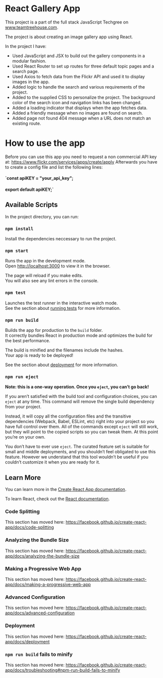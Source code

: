 ##

# React Gallery App

This project is a part of the full stack JavaScript Techgree on www.teamtreehouse.com.

The project is about creating an image gallery app using React.

In the project I have:

- Used JavaScript and JSX to build out the gallery components in a modular fashion.
- Used React Router to set up routes for three default topic pages and a search page.
- Used Axios to fetch data from the Flickr API and used it to display images in the app.
- Added logic to handle the search and various requirements of the project.
- Added to the supplied CSS to personalize the project. The background color of the search icon and navigation links has been changed.
- Added a loading indicator that displays when the app fetches data.
- Added a friendly message when no images are found on search.
- Added page not found 404 message when a URL does not match an existing route.

# How to use the app

Before you can use this app you need to request a non commercial API key at: https://www.flickr.com/services/apps/create/apply Afterwards you have to create a config file and list the following lines:

#### `const apiKEY = "your_api_key";

#### export default apiKEY;`

## Available Scripts

In the project directory, you can run:

### `npm install`

Install the dependencies neccessary to run the project.

### `npm start`

Runs the app in the development mode.<br />
Open [http://localhost:3000](http://localhost:3000) to view it in the browser.

The page will reload if you make edits.<br />
You will also see any lint errors in the console.

### `npm test`

Launches the test runner in the interactive watch mode.<br />
See the section about [running tests](https://facebook.github.io/create-react-app/docs/running-tests) for more information.

### `npm run build`

Builds the app for production to the `build` folder.<br />
It correctly bundles React in production mode and optimizes the build for the best performance.

The build is minified and the filenames include the hashes.<br />
Your app is ready to be deployed!

See the section about [deployment](https://facebook.github.io/create-react-app/docs/deployment) for more information.

### `npm run eject`

**Note: this is a one-way operation. Once you `eject`, you can’t go back!**

If you aren’t satisfied with the build tool and configuration choices, you can `eject` at any time. This command will remove the single build dependency from your project.

Instead, it will copy all the configuration files and the transitive dependencies (Webpack, Babel, ESLint, etc) right into your project so you have full control over them. All of the commands except `eject` will still work, but they will point to the copied scripts so you can tweak them. At this point you’re on your own.

You don’t have to ever use `eject`. The curated feature set is suitable for small and middle deployments, and you shouldn’t feel obligated to use this feature. However we understand that this tool wouldn’t be useful if you couldn’t customize it when you are ready for it.

## Learn More

You can learn more in the [Create React App documentation](https://facebook.github.io/create-react-app/docs/getting-started).

To learn React, check out the [React documentation](https://reactjs.org/).

### Code Splitting

This section has moved here: https://facebook.github.io/create-react-app/docs/code-splitting

### Analyzing the Bundle Size

This section has moved here: https://facebook.github.io/create-react-app/docs/analyzing-the-bundle-size

### Making a Progressive Web App

This section has moved here: https://facebook.github.io/create-react-app/docs/making-a-progressive-web-app

### Advanced Configuration

This section has moved here: https://facebook.github.io/create-react-app/docs/advanced-configuration

### Deployment

This section has moved here: https://facebook.github.io/create-react-app/docs/deployment

### `npm run build` fails to minify

This section has moved here: https://facebook.github.io/create-react-app/docs/troubleshooting#npm-run-build-fails-to-minify
